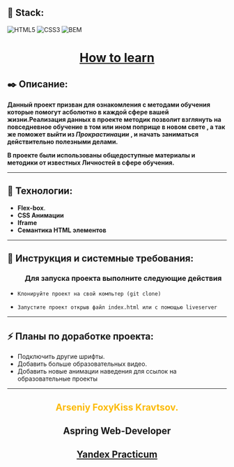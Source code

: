 **<h2>🚀 Stack:</h2>**

![HTML5](https://img.shields.io/badge/-HTML5-000?&logo=HTML5)
![CSS3](https://img.shields.io/badge/-CSS3-000?&logo=CSS3)
![BEM](https://img.shields.io/badge/-BEM-000?&logo=BEM)

 **<h1 align="center"><a href="foxykiss.github.io/how-to-learn/">How to learn</a></h1>**

**<h2>✒️ Описание:</h2>**

**Данный проект призван для ознакомления с методами обучения которые помогут асболютно в каждой сфере вашей жизни.Реализация данных в проекте методик позволит взглянуть на повседневное обучение в том или ином поприще в новом свете , а так же поможет выйти из ***Прокрастинации*** , и начать заниматься действительно полезными делами.**

**В проекте были использованы общедоступные материалы и методики от известных Личностей в сфере обучения.**

---

**<h2>🔧 Технологии:</h2>**

- **Flex-box**.
- **CSS Анимации**
- **Iframe**
- **Семантика HTML элементов**

---

**<h2>📘 Инструкция и системные требования:</h2>**
  <h3 style="margin-left: 40px;">Для запуска проекта выполните следующие действия</h3>

-     Клонируйте проект на свой компьтер (git clone)
-     Запустите проект открыв файл index.html или с помощью liveserver

---

**<h2>⚡ Планы по доработке проекта:</h2>**

* Подключить другие шрифты.
* Добавить больше образовательных видео.
* Добавить новые анимации наведения для ссылок на образовательные проекты

---

**<h2 align="center" style="color:#fcba03">Arseniy FoxyKiss Kravtsov.</h2>**
**<h2 align="center">Aspring Web-Developer</h2>**
**<h2 align="center">[Yandex Practicum](https://praktikum.yandex.ru/)</h2>**
